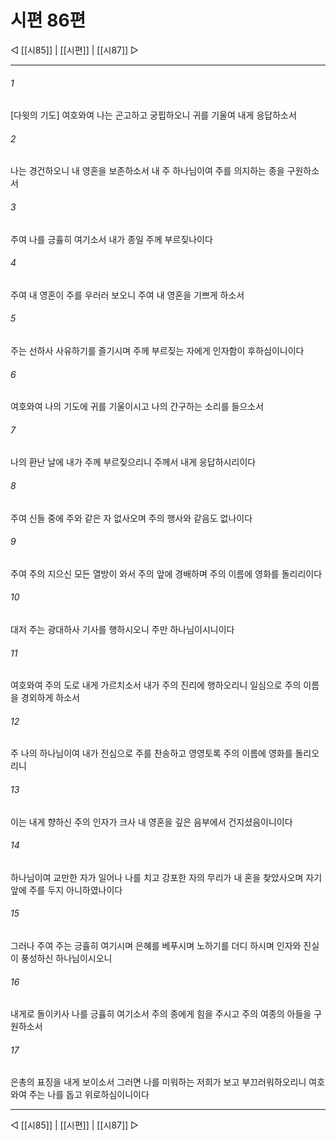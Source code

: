 ﻿# 시편 86편

◁ [[시85]] | [[시편]] | [[시87]] ▷
***

###### 1
[다윗의 기도] 여호와여 나는 곤고하고 궁핍하오니 귀를 기울여 내게 응답하소서

###### 2
나는 경건하오니 내 영혼을 보존하소서 내 주 하나님이여 주를 의지하는 종을 구원하소서

###### 3
주여 나를 긍휼히 여기소서 내가 종일 주께 부르짖나이다

###### 4
주여 내 영혼이 주를 우러러 보오니 주여 내 영혼을 기쁘게 하소서

###### 5
주는 선하사 사유하기를 즐기시며 주께 부르짖는 자에게 인자함이 후하심이니이다

###### 6
여호와여 나의 기도에 귀를 기울이시고 나의 간구하는 소리를 들으소서

###### 7
나의 환난 날에 내가 주께 부르짖으리니 주께서 내게 응답하시리이다

###### 8
주여 신들 중에 주와 같은 자 없사오며 주의 행사와 같음도 없나이다

###### 9
주여 주의 지으신 모든 열방이 와서 주의 앞에 경배하며 주의 이름에 영화를 돌리리이다

###### 10
대저 주는 광대하사 기사를 행하시오니 주만 하나님이시니이다

###### 11
여호와여 주의 도로 내게 가르치소서 내가 주의 진리에 행하오리니 일심으로 주의 이름을 경외하게 하소서

###### 12
주 나의 하나님이여 내가 전심으로 주를 찬송하고 영영토록 주의 이름에 영화를 돌리오리니

###### 13
이는 내게 향하신 주의 인자가 크사 내 영혼을 깊은 음부에서 건지셨음이니이다

###### 14
하나님이여 교만한 자가 일어나 나를 치고 강포한 자의 무리가 내 혼을 찾았사오며 자기 앞에 주를 두지 아니하였나이다

###### 15
그러나 주여 주는 긍휼히 여기시며 은혜를 베푸시며 노하기를 더디 하시며 인자와 진실이 풍성하신 하나님이시오니

###### 16
내게로 돌이키사 나를 긍휼히 여기소서 주의 종에게 힘을 주시고 주의 여종의 아들을 구원하소서

###### 17
은총의 표징을 내게 보이소서 그러면 나를 미워하는 저희가 보고 부끄러워하오리니 여호와여 주는 나를 돕고 위로하심이니이다


***
◁ [[시85]] | [[시편]] | [[시87]] ▷
